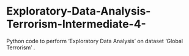 # Exploratory-Data-Analysis-Terrorism-Intermediate-4-
Python code to perform ‘Exploratory Data Analysis’ on dataset ‘Global Terrorism’ .
